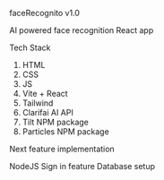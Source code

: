 faceRecognito v1.0

AI powered face recognition React app

Tech Stack

1. HTML
2. CSS
3. JS
4. Vite + React
5. Tailwind
6. Clarifai AI API
7. Tilt NPM package
8. Particles NPM package

Next feature implementation

NodeJS
Sign in feature
Database setup
